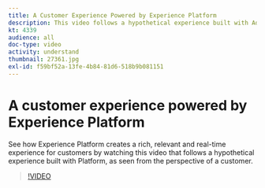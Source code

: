 ```yaml
---
title: A Customer Experience Powered by Experience Platform
description: This video follows a hypothetical experience built with Adobe Experience Platform, as seen from the perspective of a customer. See how Experience Platform creates a rich, relevant and real-time experience.
kt: 4339
audience: all
doc-type: video
activity: understand
thumbnail: 27361.jpg
exl-id: f59bf52a-13fe-4b84-81d6-518b9b081151
---
```

# A customer experience powered by Experience Platform

See how Experience Platform creates a rich, relevant and real-time experience for customers by watching this video that follows a hypothetical experience built with Platform, as seen from the perspective of a customer. 

>[!VIDEO](https://video.tv.adobe.com/v/27361?quality=12&learn=on)
